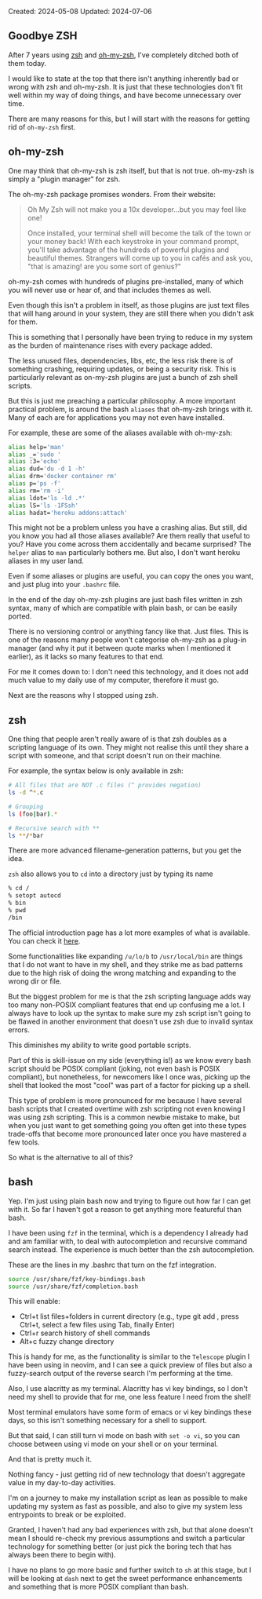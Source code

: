 Created: 2024-05-08
Updated: 2024-07-06

## Goodbye ZSH

After 7 years using
[zsh](http://web.archive.org/web/20240503162424/https://www.zsh.org/) and
[oh-my-zsh](http://web.archive.org/web/20240501165521/https://ohmyz.sh/), I've
completely ditched both of them today.

I would like to state at the top that there isn't anything inherently bad or
wrong with zsh and oh-my-zsh. It is just that these technologies don't fit well
within my way of doing things, and have become unnecessary over time.

There are many reasons for this, but I will start with the reasons for getting
rid of `oh-my-zsh` first.

## oh-my-zsh

One may think that oh-my-zsh is zsh itself, but that is not true.
oh-my-zsh is simply a "plugin manager" for zsh.

The oh-my-zsh package promises wonders. From their website:

> Oh My Zsh will not make you a 10x developer...but you may feel like one!
>
> Once installed, your terminal shell will become the talk of the town or your
> money back! With each keystroke in your command prompt, you'll take advantage
> of the hundreds of powerful plugins and beautiful themes. Strangers will come
> up to you in cafés and ask you, "that is amazing! are you some sort of
> genius?"

oh-my-zsh comes with hundreds of plugins pre-installed, many of which you will
never use or hear of, and that includes themes as well.

Even though this isn't a problem in itself, as those plugins are just text
files that will hang around in your system, they are still there when you
didn't ask for them.

This is something that I personally have been trying to reduce in my system as
the burden of maintenance rises with every package added.

The less unused files, dependencies, libs, etc, the less risk there is of
something crashing, requiring updates, or being a security risk. This is
particularly relevant as on-my-zsh plugins are just a bunch of zsh shell
scripts.

But this is just me preaching a particular philosophy. A more important
practical problem, is around the bash `aliases` that oh-my-zsh brings with it.
Many of each are for applications you may not even have installed.

For example, these are some of the aliases available with oh-my-zsh:

```sh
alias help='man'
alias _='sudo '
alias :3='echo'
alias dud='du -d 1 -h'
alias drm='docker container rm'
alias p='ps -f'
alias rm='rm -i'
alias ldot='ls -ld .*'
alias lS='ls -1FSsh'
alias hadat='heroku addons:attach'
```

This might not be a problem unless you have a crashing alias. But still, did
you know you had all those aliases available? Are them really that useful to
you? Have you come across them accidentally and became surprised? The `helper`
alias to `man` particularly bothers me. But also, I don't want heroku aliases
in my user land.

Even if some aliases or plugins are useful, you can copy the ones you want, and
just plug into your `.bashrc` file.

In the end of the day oh-my-zsh plugins are just bash files written in zsh
syntax, many of which are compatible with plain bash, or can be easily ported.

There is no versioning control or anything fancy like that. Just files. This is
one of the reasons many people won't categorise oh-my-zsh as a plug-in manager
(and why it put it between quote marks when I mentioned it earlier), as it
lacks so many features to that end.

For me it comes down to: I don't need this technology, and it does not add much
value to my daily use of my computer, therefore it must go.

Next are the reasons why I stopped using zsh.

## zsh

One thing that people aren't really aware of is that zsh doubles as a scripting
language of its own. They might not realise this until they share a script with
someone, and that script doesn't run on their machine.

For example, the syntax below is only available in zsh:

```sh
# All files that are NOT .c files (^ provides negation)
ls -d ^*.c

# Grouping
ls (foo|bar).*

# Recursive search with **
ls **/*bar
```

There are more advanced filename-generation patterns, but you get the idea.

`zsh` also allows you to `cd` into a directory just by typing its name

```sh
% cd /
% setopt autocd
% bin
% pwd
/bin
```

The official introduction page has a lot more examples of what is available.
You can check it [here](http://web.archive.org/web/20240503012616/https://zsh.sourceforge.io/Intro/intro_toc.html).

Some functionalities like expanding `/u/lo/b` to `/usr/local/bin` are things
that I do not want to have in my shell, and they strike me as bad patterns due
to the high risk of doing the wrong matching and expanding to the wrong dir
or file.

But the biggest problem for me is that the zsh scripting language adds way too
many non-POSIX compliant features that end up confusing me a lot. I always have
to look up the syntax to make sure my zsh script isn't going to be flawed in
another environment that doesn't use zsh due to invalid syntax errors.

This diminishes my ability to write good portable scripts.

Part of this is skill-issue on my side (everything is!) as we know every
bash script should be POSIX compliant (joking, not even bash is POSIX
compliant), but nonetheless, for newcomers like I once was, picking up the
shell that looked the most "cool" was part of a factor for picking up a shell.

This type of problem is more pronounced for me because I have several bash
scripts that I created overtime with zsh scripting not even knowing I was using
zsh scripting. This is a common newbie mistake to make, but when you just want
to get something going you often get into these types trade-offs that become
more pronounced later once you have mastered a few tools.

So what is the alternative to all of this?

## bash

Yep. I'm just using plain bash now and trying to figure out how far I can get
with it. So far I haven't got a reason to get anything more featureful than
bash.

I have been using `fzf` in the terminal, which is a dependency I already had
and am familiar with, to deal with autocompletion and recursive command search
instead. The experience is much better than the zsh autocompletion.

These are the lines in my .bashrc that turn on the fzf integration.

```sh
source /usr/share/fzf/key-bindings.bash
source /usr/share/fzf/completion.bash
```

This will enable:

- Ctrl+t list files+folders in current directory (e.g., type git add , press
  Ctrl+t, select a few files using Tab, finally Enter)
- Ctrl+r search history of shell commands
- Alt+c fuzzy change directory

This is handy for me, as the functionality is similar to the `Telescope` plugin
I have been using in neovim, and I can see a quick preview of files but also
a fuzzy-search output of the reverse search I'm performing at the time.

Also, I use alacritty as my terminal.
Alacritty has vi key bindings, so I don't need my shell to provide that for me,
one less feature I need from the shell!

Most terminal emulators have some form of emacs or vi key bindings these days,
so this isn't something necessary for a shell to support.

But that said, I can still turn vi mode on bash with `set -o vi`, so you can
choose between using vi mode on your shell or on your terminal.

And that is pretty much it.

Nothing fancy - just getting rid of new technology that doesn't aggregate value
in my day-to-day activities.

I'm on a journey to make my installation script as lean as possible to make
updating my system as fast as possible, and also to give my system less
entrypoints to break or be exploited.

Granted, I haven't had any bad experiences with zsh, but that alone doesn't
mean I should re-check my previous assumptions and switch a particular
technology for something better (or just pick the boring tech that has always
been there to begin with).

I have no plans to go more basic and further switch to `sh` at this stage, but
I will be looking at `dash` next to get the sweet performance enhancements and
something that is more POSIX compliant than bash.
